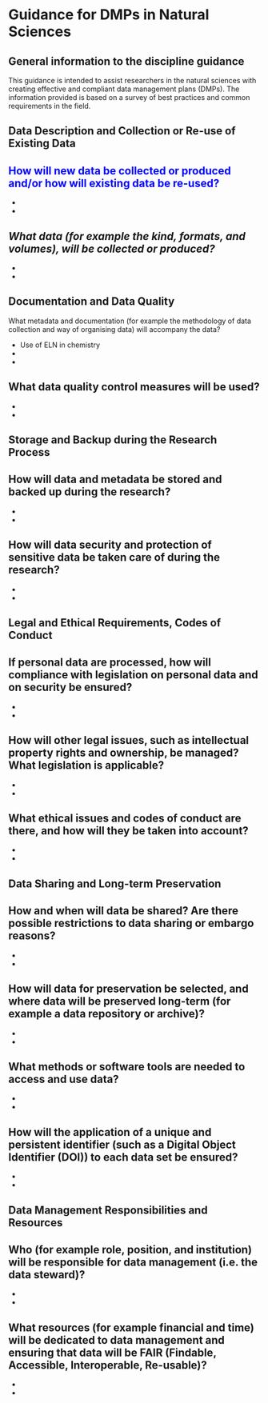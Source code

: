 # Guidance for DMPs in Natural Sciences

## General information to the discipline guidance

This guidance is intended to assist researchers in the natural sciences with creating effective and compliant data management plans (DMPs). The information provided is based on a survey of best practices and common requirements in the field.

## Data Description and Collection or Re-use of Existing Data

<span style="color:blue">How will new data be collected or produced and/or how will existing data be re-used?</span>
-
-
-
_What data (for example the kind, formats, and volumes), will be collected or produced?_
-
-
-

## Documentation and Data Quality

What metadata and documentation (for example the methodology of data collection and way of organising data) will accompany the data?
- Use of ELN in chemistry
- 
- 
What data quality control measures will be used?
-
-
-

## Storage and Backup during the Research Process
How will data and metadata be stored and backed up during the research?
-
-
-
How will data security and protection of sensitive data be taken care of during the research?
-
-
-

## Legal and Ethical Requirements, Codes of Conduct

If personal data are processed, how will compliance with legislation on personal data and on security be ensured?
-
-
-
How will other legal issues, such as intellectual property rights and ownership, be managed? What legislation is applicable?
-
-
-
What ethical issues and codes of conduct are there, and how will they be taken into account?
-
-
-

## Data Sharing and Long-term Preservation
How and when will data be shared? Are there possible restrictions to data sharing or embargo reasons?
-
-
-
How will data for preservation be selected, and where data will be preserved long-term (for example a data repository or archive)?
-
-
-
What methods or software tools are needed to access and use data?
-
-
-
How will the application of a unique and persistent identifier (such as a Digital Object Identifier (DOI)) to each data set be ensured?
-
-
-

## Data Management Responsibilities and Resources
Who (for example role, position, and institution) will be responsible for data management (i.e. the data steward)?
-
-
-
What resources (for example financial and time) will be dedicated to data management and ensuring that data will be FAIR (Findable, Accessible, Interoperable, Re-usable)?
-
-
-
